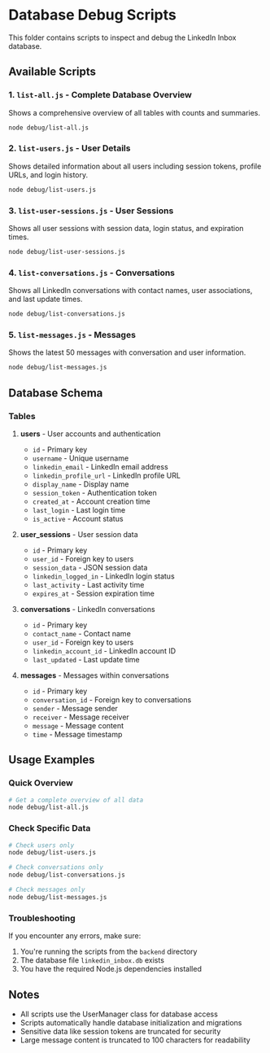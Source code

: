 # Database Debug Scripts

This folder contains scripts to inspect and debug the LinkedIn Inbox database.

## Available Scripts

### 1. `list-all.js` - Complete Database Overview
Shows a comprehensive overview of all tables with counts and summaries.
```bash
node debug/list-all.js
```

### 2. `list-users.js` - User Details
Shows detailed information about all users including session tokens, profile URLs, and login history.
```bash
node debug/list-users.js
```

### 3. `list-user-sessions.js` - User Sessions
Shows all user sessions with session data, login status, and expiration times.
```bash
node debug/list-user-sessions.js
```

### 4. `list-conversations.js` - Conversations
Shows all LinkedIn conversations with contact names, user associations, and last update times.
```bash
node debug/list-conversations.js
```

### 5. `list-messages.js` - Messages
Shows the latest 50 messages with conversation and user information.
```bash
node debug/list-messages.js
```

## Database Schema

### Tables

1. **users** - User accounts and authentication
   - `id` - Primary key
   - `username` - Unique username
   - `linkedin_email` - LinkedIn email address
   - `linkedin_profile_url` - LinkedIn profile URL
   - `display_name` - Display name
   - `session_token` - Authentication token
   - `created_at` - Account creation time
   - `last_login` - Last login time
   - `is_active` - Account status

2. **user_sessions** - User session data
   - `id` - Primary key
   - `user_id` - Foreign key to users
   - `session_data` - JSON session data
   - `linkedin_logged_in` - LinkedIn login status
   - `last_activity` - Last activity time
   - `expires_at` - Session expiration time

3. **conversations** - LinkedIn conversations
   - `id` - Primary key
   - `contact_name` - Contact name
   - `user_id` - Foreign key to users
   - `linkedin_account_id` - LinkedIn account ID
   - `last_updated` - Last update time

4. **messages** - Messages within conversations
   - `id` - Primary key
   - `conversation_id` - Foreign key to conversations
   - `sender` - Message sender
   - `receiver` - Message receiver
   - `message` - Message content
   - `time` - Message timestamp

## Usage Examples

### Quick Overview
```bash
# Get a complete overview of all data
node debug/list-all.js
```

### Check Specific Data
```bash
# Check users only
node debug/list-users.js

# Check conversations only
node debug/list-conversations.js

# Check messages only
node debug/list-messages.js
```

### Troubleshooting
If you encounter any errors, make sure:
1. You're running the scripts from the `backend` directory
2. The database file `linkedin_inbox.db` exists
3. You have the required Node.js dependencies installed

## Notes
- All scripts use the UserManager class for database access
- Scripts automatically handle database initialization and migrations
- Sensitive data like session tokens are truncated for security
- Large message content is truncated to 100 characters for readability
